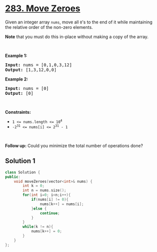 # [283. Move Zeroes](https://leetcode.com/problems/move-zeroes/)

<div><p>Given an integer array <code>nums</code>, move all <code>0</code>'s to the end of it while maintaining the relative order of the non-zero elements.</p>

<p><strong>Note</strong> that you must do this in-place without making a copy of the array.</p>

<p>&nbsp;</p>
<p><strong>Example 1:</strong></p>
<pre><strong>Input:</strong> nums = [0,1,0,3,12]
<strong>Output:</strong> [1,3,12,0,0]
</pre><p><strong>Example 2:</strong></p>
<pre><strong>Input:</strong> nums = [0]
<strong>Output:</strong> [0]
</pre>
<p>&nbsp;</p>
<p><strong>Constraints:</strong></p>

<ul>
	<li><code>1 &lt;= nums.length &lt;= 10<sup>4</sup></code></li>
	<li><code>-2<sup>31</sup> &lt;= nums[i] &lt;= 2<sup>31</sup> - 1</code></li>
</ul>

<p>&nbsp;</p>
<strong>Follow up:</strong> Could you minimize the total number of operations done?</div>

## **Solution 1**

```cpp
class Solution {
public:
    void moveZeroes(vector<int>& nums) {
        int k = 0;
        int n = nums.size();
        for(int i=0; i<n;i++){
            if(nums[i] != 0){
                nums[k++] = nums[i];
            }else {
                continue;
            }
        }
        while(k != n){
            nums[k++] = 0;
        }
    }
};
```

